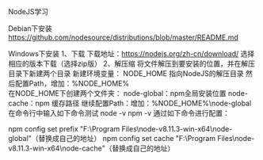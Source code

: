 NodeJS学习

Debian下安装
https://github.com/nodesource/distributions/blob/master/README.md

Windows下安装
1、下载
下载地址：https://nodejs.org/zh-cn/download/
选择相应的版本下载（选择zip版）
2、解压缩
将文件解压到要安装的位置，并在解压目录下新建两个目录
新建环境变量：
NODE_HOME 指向NodeJS的解压目录
然后配置Path，增加：%NODE_HOME%\
在NODE_HOME下创建两个文件夹：
node-global：npm全局安装位置
node-cache：npm 缓存路径
继续配置Path：增加：%NODE_HOME%\node-global
在命令行中输入如下命令测试
node -v
npm -v
通过如下命令进行配置：

npm config set prefix "F:\Program Files\node-v8.11.3-win-x64\node-global"（替换成自己的地址）
npm config set cache "F:\Program Files\node-v8.11.3-win-x64\node-cache"（替换成自己的地址）
